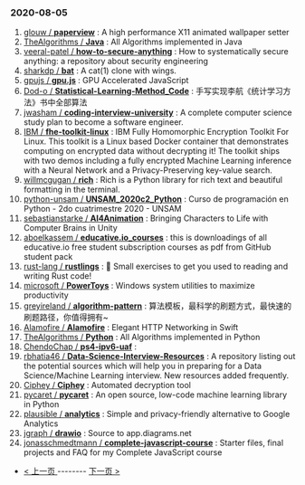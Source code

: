 ### 2020-08-05 
1. [
        glouw /
**paperview**](https://github.com/glouw/paperview) : A high performance X11 animated wallpaper setter
1. [
        TheAlgorithms /
**Java**](https://github.com/TheAlgorithms/Java) : All Algorithms implemented in Java
1. [
        veeral-patel /
**how-to-secure-anything**](https://github.com/veeral-patel/how-to-secure-anything) : How to systematically secure anything: a repository about security engineering
1. [
        sharkdp /
**bat**](https://github.com/sharkdp/bat) : A cat(1) clone with wings.
1. [
        gpujs /
**gpu.js**](https://github.com/gpujs/gpu.js) : GPU Accelerated JavaScript
1. [
        Dod-o /
**Statistical-Learning-Method_Code**](https://github.com/Dod-o/Statistical-Learning-Method_Code) : 手写实现李航《统计学习方法》书中全部算法
1. [
        jwasham /
**coding-interview-university**](https://github.com/jwasham/coding-interview-university) : A complete computer science study plan to become a software engineer.
1. [
        IBM /
**fhe-toolkit-linux**](https://github.com/IBM/fhe-toolkit-linux) : IBM Fully Homomorphic Encryption Toolkit For Linux. This toolkit is a Linux based Docker container that demonstrates computing on encrypted data without decrypting it! The toolkit ships with two demos including a fully encrypted Machine Learning inference with a Neural Network and a Privacy-Preserving key-value search.
1. [
        willmcgugan /
**rich**](https://github.com/willmcgugan/rich) : Rich is a Python library for rich text and beautiful formatting in the terminal.
1. [
        python-unsam /
**UNSAM_2020c2_Python**](https://github.com/python-unsam/UNSAM_2020c2_Python) : Curso de programación en Python - 2do cuatrimestre 2020 - UNSAM
1. [
        sebastianstarke /
**AI4Animation**](https://github.com/sebastianstarke/AI4Animation) : Bringing Characters to Life with Computer Brains in Unity
1. [
        aboelkassem /
**educative.io_courses**](https://github.com/aboelkassem/educative.io_courses) : this is downloadings of all educative.io free student subscription courses as pdf from GitHub student pack
1. [
        rust-lang /
**rustlings**](https://github.com/rust-lang/rustlings) : 🦀 Small exercises to get you used to reading and writing Rust code!
1. [
        microsoft /
**PowerToys**](https://github.com/microsoft/PowerToys) : Windows system utilities to maximize productivity
1. [
        greyireland /
**algorithm-pattern**](https://github.com/greyireland/algorithm-pattern) : 算法模板，最科学的刷题方式，最快速的刷题路径，你值得拥有~
1. [
        Alamofire /
**Alamofire**](https://github.com/Alamofire/Alamofire) : Elegant HTTP Networking in Swift
1. [
        TheAlgorithms /
**Python**](https://github.com/TheAlgorithms/Python) : All Algorithms implemented in Python
1. [
        ChendoChap /
**ps4-ipv6-uaf**](https://github.com/ChendoChap/ps4-ipv6-uaf) : 
1. [
        rbhatia46 /
**Data-Science-Interview-Resources**](https://github.com/rbhatia46/Data-Science-Interview-Resources) : A repository listing out the potential sources which will help you in preparing for a Data Science/Machine Learning interview. New resources added frequently.
1. [
        Ciphey /
**Ciphey**](https://github.com/Ciphey/Ciphey) : Automated decryption tool
1. [
        pycaret /
**pycaret**](https://github.com/pycaret/pycaret) : An open source, low-code machine learning library in Python
1. [
        plausible /
**analytics**](https://github.com/plausible/analytics) : Simple and privacy-friendly alternative to Google Analytics
1. [
        jgraph /
**drawio**](https://github.com/jgraph/drawio) : Source to app.diagrams.net
1. [
        jonasschmedtmann /
**complete-javascript-course**](https://github.com/jonasschmedtmann/complete-javascript-course) : Starter files, final projects and FAQ for my Complete JavaScript course 

- [ < 上一页 ](https://github.com/able8/github-trending-daily-record/blob/master/2020-08-04.md) -------- [ 下一页 > ](https://github.com/able8/github-trending-daily-record/blob/master/2020-08-06.md)